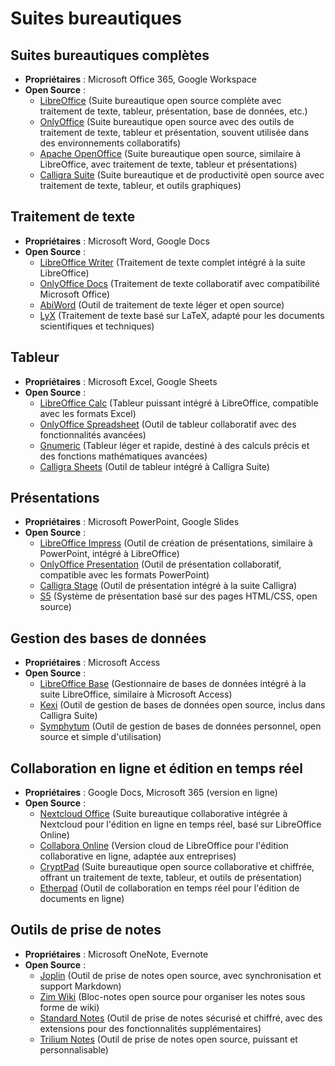# Suites bureautiques

## Suites bureautiques complètes
- **Propriétaires** : Microsoft Office 365, Google Workspace
- **Open Source** :
  - [LibreOffice](https://www.libreoffice.org/) (Suite bureautique open source complète avec traitement de texte, tableur, présentation, base de données, etc.)
  - [OnlyOffice](https://www.onlyoffice.com/) (Suite bureautique open source avec des outils de traitement de texte, tableur et présentation, souvent utilisée dans des environnements collaboratifs)
  - [Apache OpenOffice](https://www.openoffice.org/) (Suite bureautique open source, similaire à LibreOffice, avec traitement de texte, tableur et présentations)
  - [Calligra Suite](https://calligra.org/) (Suite bureautique et de productivité open source avec traitement de texte, tableur, et outils graphiques)

## Traitement de texte
- **Propriétaires** : Microsoft Word, Google Docs
- **Open Source** :
  - [LibreOffice Writer](https://www.libreoffice.org/discover/writer/) (Traitement de texte complet intégré à la suite LibreOffice)
  - [OnlyOffice Docs](https://www.onlyoffice.com/) (Traitement de texte collaboratif avec compatibilité Microsoft Office)
  - [AbiWord](https://www.abisource.com/) (Outil de traitement de texte léger et open source)
  - [LyX](https://www.lyx.org/) (Traitement de texte basé sur LaTeX, adapté pour les documents scientifiques et techniques)

## Tableur
- **Propriétaires** : Microsoft Excel, Google Sheets
- **Open Source** :
  - [LibreOffice Calc](https://www.libreoffice.org/discover/calc/) (Tableur puissant intégré à LibreOffice, compatible avec les formats Excel)
  - [OnlyOffice Spreadsheet](https://www.onlyoffice.com/) (Outil de tableur collaboratif avec des fonctionnalités avancées)
  - [Gnumeric](http://www.gnumeric.org/) (Tableur léger et rapide, destiné à des calculs précis et des fonctions mathématiques avancées)
  - [Calligra Sheets](https://calligra.org/sheets/) (Outil de tableur intégré à Calligra Suite)

## Présentations
- **Propriétaires** : Microsoft PowerPoint, Google Slides
- **Open Source** :
  - [LibreOffice Impress](https://www.libreoffice.org/discover/impress/) (Outil de création de présentations, similaire à PowerPoint, intégré à LibreOffice)
  - [OnlyOffice Presentation](https://www.onlyoffice.com/) (Outil de présentation collaboratif, compatible avec les formats PowerPoint)
  - [Calligra Stage](https://calligra.org/stage/) (Outil de présentation intégré à la suite Calligra)
  - [S5](http://meyerweb.com/eric/tools/s5/) (Système de présentation basé sur des pages HTML/CSS, open source)

## Gestion des bases de données
- **Propriétaires** : Microsoft Access
- **Open Source** :
  - [LibreOffice Base](https://www.libreoffice.org/discover/base/) (Gestionnaire de bases de données intégré à la suite LibreOffice, similaire à Microsoft Access)
  - [Kexi](https://kexi-project.org/) (Outil de gestion de bases de données open source, inclus dans Calligra Suite)
  - [Symphytum](https://giowck.github.io/symphytum/) (Outil de gestion de bases de données personnel, open source et simple d'utilisation)

## Collaboration en ligne et édition en temps réel
- **Propriétaires** : Google Docs, Microsoft 365 (version en ligne)
- **Open Source** :
  - [Nextcloud Office](https://nextcloud.com/office/) (Suite bureautique collaborative intégrée à Nextcloud pour l'édition en ligne en temps réel, basé sur LibreOffice Online)
  - [Collabora Online](https://www.collaboraoffice.com/collabora-online/) (Version cloud de LibreOffice pour l'édition collaborative en ligne, adaptée aux entreprises)
  - [CryptPad](https://cryptpad.fr/) (Suite bureautique open source collaborative et chiffrée, offrant un traitement de texte, tableur, et outils de présentation)
  - [Etherpad](https://etherpad.org/) (Outil de collaboration en temps réel pour l'édition de documents en ligne)

## Outils de prise de notes
- **Propriétaires** : Microsoft OneNote, Evernote
- **Open Source** :
  - [Joplin](https://joplinapp.org/) (Outil de prise de notes open source, avec synchronisation et support Markdown)
  - [Zim Wiki](https://zim-wiki.org/) (Bloc-notes open source pour organiser les notes sous forme de wiki)
  - [Standard Notes](https://standardnotes.org/) (Outil de prise de notes sécurisé et chiffré, avec des extensions pour des fonctionnalités supplémentaires)
  - [Trilium Notes](https://github.com/zadam/trilium) (Outil de prise de notes open source, puissant et personnalisable)



